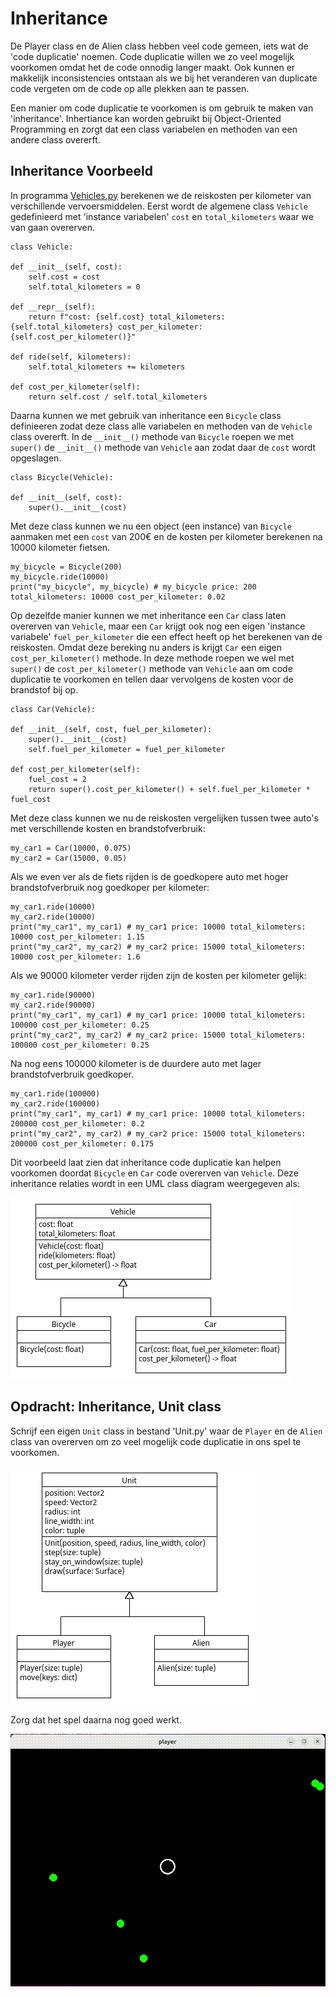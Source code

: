 # Inheritance

De Player class en de Alien class hebben veel code gemeen, iets wat de
'code duplicatie' noemen. Code duplicatie willen we zo veel mogelijk
voorkomen omdat het de code onnodig langer maakt. Ook kunnen er
makkelijk inconsistencies ontstaan als we bij het veranderen van
duplicate code vergeten om de code op alle plekken aan te passen.

Een manier om code duplicatie te voorkomen is om gebruik te maken van
'inheritance'. Inhertiance kan worden gebruikt bij Object-Oriented
Programming en zorgt dat een class variabelen en methoden van een
andere class overerft.

## Inheritance Voorbeeld

In programma [Vehicles.py](Vehicles.py) berekenen we de reiskosten per
kilometer van verschillende vervoersmiddelen. Eerst wordt de algemene
class `Vehicle` gedefinieerd met 'instance variabelen' `cost` en
`total_kilometers` waar we van gaan overerven.

    class Vehicle:

    def __init__(self, cost):
        self.cost = cost
        self.total_kilometers = 0

    def __repr__(self):
        return f"cost: {self.cost} total_kilometers: {self.total_kilometers} cost_per_kilometer: {self.cost_per_kilometer()}"
        
    def ride(self, kilometers):
        self.total_kilometers += kilometers
        
    def cost_per_kilometer(self):
        return self.cost / self.total_kilometers

Daarna kunnen we met gebruik van inheritance een `Bicycle` class
definieeren zodat deze class alle variabelen en methoden van de
`Vehicle` class overerft. In de `__init__()` methode van `Bicycle`
roepen we met `super()` de `__init__()` methode van `Vehicle` aan
zodat daar de `cost` wordt opgeslagen.

    class Bicycle(Vehicle):

    def __init__(self, cost):
        super().__init__(cost)

Met deze class kunnen we nu een object (een instance) van `Bicycle`
aanmaken met een `cost` van 200€ en de kosten per kilometer berekenen
na 10000 kilometer fietsen.

    my_bicycle = Bicycle(200)
    my_bicycle.ride(10000)
    print("my_bicycle", my_bicycle) # my_bicycle price: 200 total_kilometers: 10000 cost_per_kilometer: 0.02

Op dezelfde manier kunnen we met inheritance een `Car` class laten
overerven van `Vehicle`, maar een `Car` krijgt ook nog een eigen
'instance variabele' `fuel_per_kilometer` die een effect heeft op het
berekenen van de reiskosten. Omdat deze bereking nu anders is krijgt
`Car` een eigen `cost_per_kilometer()` methode. In deze methode roepen
we wel met `super()` de `cost_per_kilometer()` methode van `Vehicle`
aan om code duplicatie te voorkomen en tellen daar vervolgens de
kosten voor de brandstof bij op.

    class Car(Vehicle):

    def __init__(self, cost, fuel_per_kilometer):
        super().__init__(cost)
        self.fuel_per_kilometer = fuel_per_kilometer
    
    def cost_per_kilometer(self):
        fuel_cost = 2
        return super().cost_per_kilometer() + self.fuel_per_kilometer * fuel_cost

Met deze class kunnen we nu de reiskosten vergelijken tussen twee
auto's met verschillende kosten en brandstofverbruik:

    my_car1 = Car(10000, 0.075)
    my_car2 = Car(15000, 0.05)

Als we even ver als de fiets rijden is de goedkopere auto met hoger
brandstofverbruik nog goedkoper per kilometer:
    
    my_car1.ride(10000)
    my_car2.ride(10000)
    print("my_car1", my_car1) # my_car1 price: 10000 total_kilometers: 10000 cost_per_kilometer: 1.15
    print("my_car2", my_car2) # my_car2 price: 15000 total_kilometers: 10000 cost_per_kilometer: 1.6

Als we 90000 kilometer verder rijden zijn de kosten per kilometer gelijk: 

    my_car1.ride(90000)
    my_car2.ride(90000)
    print("my_car1", my_car1) # my_car1 price: 10000 total_kilometers: 100000 cost_per_kilometer: 0.25
    print("my_car2", my_car2) # my_car2 price: 15000 total_kilometers: 100000 cost_per_kilometer: 0.25

Na nog eens 100000 kilometer is de duurdere auto met lager brandstofverbruik goedkoper.

    my_car1.ride(100000)
    my_car2.ride(100000)
    print("my_car1", my_car1) # my_car1 price: 10000 total_kilometers: 200000 cost_per_kilometer: 0.2
    print("my_car2", my_car2) # my_car2 price: 15000 total_kilometers: 200000 cost_per_kilometer: 0.175

Dit voorbeeld laat zien dat inheritance code duplicatie kan helpen
voorkomen doordat `Bicycle` en `Car` code overerven van
`Vehicle`. Deze inheritance relaties wordt in een UML class diagram
weergegeven als:

![Vehicle.png](Vehicle.png)


## Opdracht: Inheritance, Unit class

Schrijf een eigen `Unit` class in bestand 'Unit.py' waar de `Player`
en de `Alien` class van overerven om zo veel mogelijk code duplicatie
in ons spel te voorkomen.

![Unit.png](Unit.png)

Zorg dat het spel daarna nog goed werkt.

![aliens.gif](../pygame03_aliens/aliens.gif)
